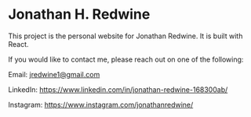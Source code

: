 # Jonathan H. Redwine

This project is the personal website for Jonathan Redwine. It is built with React.

If you would like to contact me, please reach out on one of the following:

Email:
jredwine1@gmail.com

LinkedIn:
https://www.linkedin.com/in/jonathan-redwine-168300ab/

Instagram:
https://www.instagram.com/jonathanredwine/
